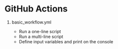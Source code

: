 # GitHub Actions

1. basic_workflow.yml

    - Run a one-line script
    - Run a multi-line script
    - Define input variables and print on the console